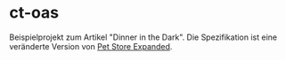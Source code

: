 # ct-oas

Beispielprojekt zum Artikel "Dinner in the Dark". Die Spezifikation ist eine veränderte Version von [Pet Store Expanded](https://github.com/OAI/OpenAPI-Specification/blob/master/examples/v3.0/petstore-expanded.yaml).
